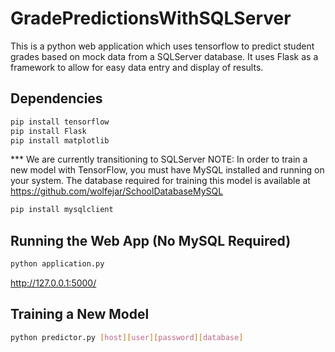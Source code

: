 # GradePredictionsWithSQLServer  
This is a python web application which uses tensorflow to predict student grades based on mock data from a SQLServer database.
It uses Flask as a framework to allow for easy data entry and display of results.

## Dependencies
```bash
pip install tensorflow  
pip install Flask  
pip install matplotlib
```
*** We are currently transitioning to SQLServer
NOTE: In order to train a new model with TensorFlow, you must have MySQL installed and running on your system. The database required for training this model is available at
https://github.com/wolfejar/SchoolDatabaseMySQL

```bash
pip install mysqlclient
```

## Running the Web App (No MySQL Required)

```bash
python application.py
```

http://127.0.0.1:5000/

## Training a New Model

```bash
python predictor.py [host][user][password][database]
```
